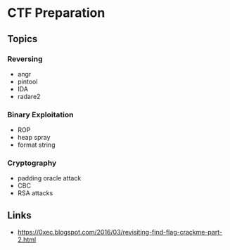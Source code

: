 # CTF Preparation

## Topics
### Reversing
* angr
* pintool
* IDA
* radare2

### Binary Exploitation
* ROP
* heap spray
* format string

### Cryptography
* padding oracle attack
* CBC
* RSA attacks

### 


## Links
* https://0xec.blogspot.com/2016/03/revisiting-find-flag-crackme-part-2.html